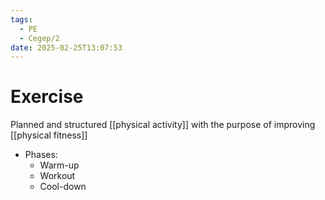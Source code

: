 ```yaml
---
tags:
  - PE
  - Cegep/2
date: 2025-02-25T13:07:53
---
```


# Exercise

Planned and structured [[physical activity]] with the purpose of improving [[physical fitness]]

- Phases:
	- Warm-up
	- Workout
	- Cool-down
